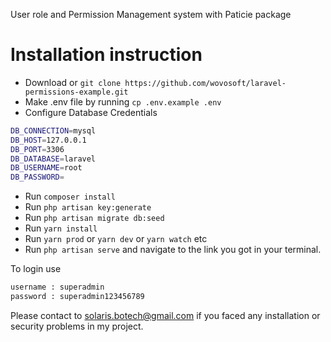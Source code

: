 User role and Permission Management system with Paticie package

# Installation instruction

- Download or `git clone https://github.com/wovosoft/laravel-permissions-example.git`
- Make .env file by running `cp .env.example .env`
- Configure Database Credentials

```bash
DB_CONNECTION=mysql
DB_HOST=127.0.0.1
DB_PORT=3306
DB_DATABASE=laravel
DB_USERNAME=root
DB_PASSWORD=
```

- Run `composer install`
- Run `php artisan key:generate`
- Run `php artisan migrate db:seed`
- Run `yarn install`
- Run `yarn prod` or `yarn dev` or `yarn watch` etc
- Run `php artisan serve` and navigate to the link you got in your terminal. 

To login use 
```html
username : superadmin
password : superadmin123456789
```


Please contact to solaris.botech@gmail.com if you faced any installation or security problems in my project.